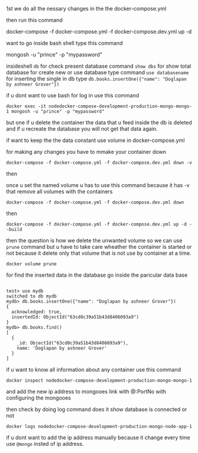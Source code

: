 1st we do all the nessary changes in the the docker-compose.yml

then run this command

docker-compose -f docker-compose.yml -f docker-compose.dev.yml up -d

want to go inside bash shell type this command 

mongosh -u "prince" -p "mypassword"

insideshell ``db`` for check present database
 command ``show dbs`` for show total database
 for create new or use database type command ``use databasename``
for inserting the single in db type `db.books.insertOne({"name": "Doglapan by ashneer Grover"})`

if u dont want to use bash for log in use this command 
```
docker exec -it nodedocker-compose-development-production-mongo-mongo-1 mongosh -u "prince" -p "mypassword"
```
but one if u delete the container the data that u feed inside the db is deleted and if u recreate the database you will not get that data again.

if want to keep the the data constant use volume in docker-compose.yml

for making any changes you have to mmake your container down 

```
docker-compose -f docker-compose.yml -f docker-compose.dev.yml down -v
```
then 

once u set the named volume u has to use this command because it has -v that remove all volumes with the containers 
```
docker-compose -f docker-compose.yml -f docker-compose.dev.yml down
```
then
```
docker-compose -f docker-compose.yml -f docker-compose.dev.yml up -d --build
```
then the question is how we delete the unwanted volume so we can use ``prune`` command but u have to take care wheather the container is started or not because it delete only that volume that is not use by container at a time.
```
docker volume prune
```
for find the inserted data in the database go inside the paricular data base 
```

test> use mydb
switched to db mydb
mydb> db.books.insertOne({"name": "Doglapan by ashneer Grover"})
{
  acknowledged: true,
  insertedId: ObjectId("63cd0c39a51b43d8406093a9")
}
mydb> db.books.find()
[
  {
    _id: ObjectId("63cd0c39a51b43d8406093a9"),
    name: 'Doglapan by ashneer Grover'
  }
]
```
if u want to know all information about any container use this command 

```
docker inspect nodedocker-compose-development-production-mongo-mongo-1
```
and add the new ip address to mongooes link with @:PortNo with configuring the mongooes

then check by doing log command does it show database is connected or not

```
docker logs nodedocker-compose-development-production-mongo-node-app-1  
```
if u dont want to add the ip address manually because it change every time use ``@mongo`` insted of ip address.
  
  


